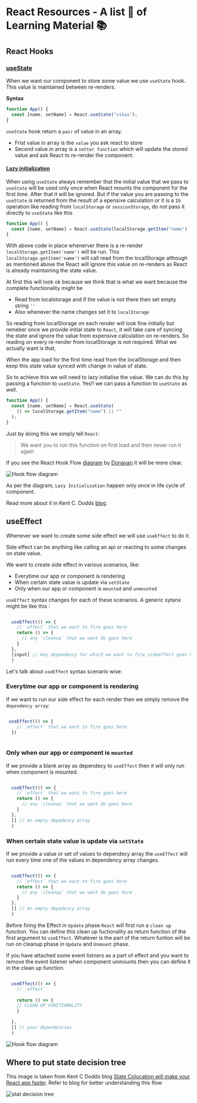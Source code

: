 # React Resources - A list 📝 of Learning Material 📚

## React Hooks

### [useState](https://beta.reactjs.org/learn/state-a-components-memory#anatomy-of-usestate)

When we want our component to store some value we use `useState` hook. This value is maintained between re-renders. 

**Syntax**

```js
function App() {
  const [name, setName] = React.useState("vikas");
}
```

`useState` hook return a `pair` of value in an array.

- Frist value in array is the `value` you ask react to store
- Second value in array is a `setter function` which will update the stored value and ask React to re-render the component.

#### [Lazy initialization](https://beta.reactjs.org/reference/usestate#passing-an-initializer-function-to-usestate)

  When using `useState` always remember that the initial value that we pass to `useState` will be used only once when React mounts the component for the first time. After that it will be ignored. But if the value you are passing to the `useState` is returned from the result of a epensive calculation or it is a `IO` operation like reading from `localStorage` or `sessionStorage`, do not pass it directly to `useState` like this

```js
function App() {
  const [name, setName] = React.useState(localStorage.getItem("name") || "");
}
```

With above code in place whenerver there is a re-render `localStorage.getItem('name')` will be run. This `localStorage.getItem('name')` will call read from the localStorage although as mentioned above the React will ignore this value on re-renders as React is already maintaining the state value.

At first this will look ok because we think that is what we want because the complete functionality might be

- Read from localstorage and if the value is not there then set empty string `''`
- Also whenever the name changes set it to `localStorage`

So reading from localStorage on each render will look fine initially but remeber once we provide initial state to `React`, it will take care of syncing the state and ignore the value from expensive calculation on re-renders. So reading on every re-render from localStorage is not required. What we actually want is that,

When the app load for the first time read from the localStorage and then keep this state value synced with change in value of state.

So to achieve this we will need to lazy initialise the value. We can do this by passing a function to `useState`. Yes!! we can pass a function to `useState` as well.

```js
function App() {
  const [name, setName] = React.useState(
    () => localStorage.getItem("name") || ""
  );
}
```

Just by doing this we simply tell `React`:

> We want you to run this function on first load and then never run it again

If you see the React Hook Flow [diagram](https://github.com/donavon/hook-flow) by [Donavan](https://twitter.com/donavon) it will be more clear.

![Hook flow diagram](assets/images/hook-flow.png)

As per the diagram, `Lazy Initialization` happen only once in life cycle of component.

Read more about it in Kent C. Dodds [blog](https://kentcdodds.com/blog/use-state-lazy-initialization-and-function-updates).


## useEffect

Whenever we want to create some side effect we will use `useEffect` to do it. 

Side effect can be anything like calling an api or reacting to some changes on state value.

We want to create side effect in various scenarios, like: 

* Everytime our app or component is rendering
* When certain state value is update via `setState` 
* Only when our app or component is `mounted` and `unmounted`

`useEffect` syntax changes for each of these scenarios. A generic sytanx might be like this : 


```js

  useEffect(() => {
    // `effect` that we want to fire goes here 
    return () => {
      // any `cleanup` that we want do goes here
    }
  }, 
  [input] // Any dependency for which we want to fire sideeffect goes here aka dependecy array
  )

```

Let's talk about `useEffect` syntax scenario wise: 


### Everytime our app or component is rendering

If we want to run our side effect for each render then we simply remove the `dependency array`: 

```js 

 useEffect(() => {
    // `effect` that we want to fire goes here 
  })
  
```

### Only when our app or component is `mounted`

If we provide a blank array as dependecy to `useEffect` then it will only run when component is mounted. 


```js

  useEffect(() => {
    // `effect` that we want to fire goes here 
    return () => {
      // any `cleanup` that we want do goes here
    }
  }, 
  [] // An empty depedency array
  )

```

### When certain state value is update via `setState`

If we provide a value or set of values to dependecy array the `useEffect` will run every time one of the values in dependency array changes. 


```js

  useEffect(() => {
    // `effect` that we want to fire goes here 
    return () => {
      // any `cleanup` that we want do goes here
    }
  }, 
  [] // An empty depedency array
  )

```

Before firing the Effect in `Update` phase `React` will first run a `clean up` function. You can define this clean up fuctionality as return function of the first argument to `useEffect`. Whatever is the part of the return funtion will be run on  cleanup phase in `Update` and `Unmount` phase. 

If you have attached some event listners as a part of effect and you want to remove the event listener when component unmounts then you can define it in the clean up function.

```js

  useEffect(() => {
    // `effect`
    
    return () => {
    // CLEAN UP FUNCTIONALITY
    }
    
  }, 
  [] // your dependencies
  )

```



![Hook flow diagram](assets/images/hook-flow.png)


## Where to put state decision tree


This image is taken from Kent C Dodds blog [State Colocation will make your React app faster](https://kentcdodds.com/blog/state-colocation-will-make-your-react-app-faster). Refer to blog for better understanding this flow

![stat decision tree](assets/images/where-to-put-state.png)





